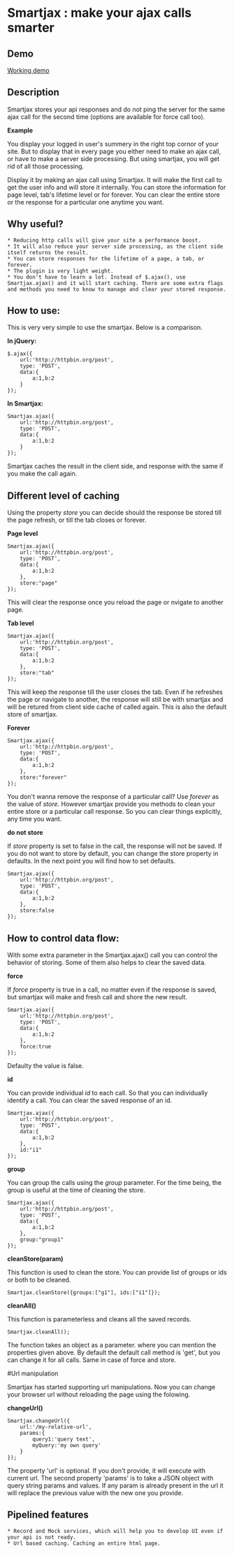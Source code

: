 # Smartjax : make your ajax calls smarter

## Demo
[Working demo](http://www.voidcanvas.com/demo/1339smartjax-demo/)

## Description
Smartjax stores your api responses and do not ping the server for the same ajax call for the second time (options are available for force call too).

**Example**

You display your logged in user's summery in the right top cornor of your site. But to display that in every page you either need to make an ajax call, or have to make a server side processing. But using smartjax, you will get rid of all those processing. 

Display it by making an ajax call using Smartjax. It will make the first call to get the user info and will store it internally. You can store the information for page level, tab's lifetime level or for forever. You can clear the entire store or the response for a particular one anytime you want.

## Why useful?

	* Reducing http calls will give your site a performance boost.
	* It will also reduce your server side processing, as the client side itself returns the result.
	* You can store responses for the lifetime of a page, a tab, or forever.
	* The plugin is very light weight.
	* You don't have to learn a lot. Instead of $.ajax(), use Smartjax.ajax() and it will start caching. There are some extra flags and methods you need to know to manage and clear your stored response.


## How to use:
This is very very simple to use the smartjax. Below is a comparison.

**In jQuery:**

	$.ajax({
		url:'http://httpbin.org/post',
		type: 'POST',
		data:{
			a:1,b:2
		}
	});

**In Smartjax:**

	Smartjax.ajax({
		url:'http://httpbin.org/post',
		type: 'POST',
		data:{
			a:1,b:2
		}
	});

Smartjax caches the result in the client side, and response with the same if you make the call again. 

## Different level of caching

Using the property *store* you can decide should the response be stored till the page refresh, or till the tab closes or forever.

**Page level**

	Smartjax.ajax({
		url:'http://httpbin.org/post',
		type: 'POST',
		data:{
			a:1,b:2
		},
		store:"page"
	});

This will clear the response once you reload the page or nvigate to another page.

**Tab level**

	Smartjax.ajax({
		url:'http://httpbin.org/post',
		type: 'POST',
		data:{
			a:1,b:2
		},
		store:"tab"
	});

This will keep the response till the user closes the tab. Even if he refreshes the page or navigate to another, the response will still be with smartjax and will be retured from client side cache of called again. This is also the default store of smartjax.

**Forever**

	Smartjax.ajax({
		url:'http://httpbin.org/post',
		type: 'POST',
		data:{
			a:1,b:2
		},
		store:"forever"
	});

You don't wanna remove the response of a particular call? Use *forever* as the value of *store*. However smartjax provide you methods to clean your entire store or a particular call response. So you can clear things explicitly, any time you want.

**do not store**

If *store* property is set to false in the call, the response will not be saved. If you do not want to store by default, you can change the store property in defaults. In the next point you will find how to set defaults.

	Smartjax.ajax({
		url:'http://httpbin.org/post',
		type: 'POST',
		data:{
			a:1,b:2
		},
		store:false
	});


## How to control data flow:

With some extra parameter in the Smartjax.ajax() call you can control the behavior of storing. Some of them also helps to clear the saved data.

**force**

If *force* property is true in a call, no matter even if the response is saved, but smartjax will make and fresh call and shore the new result.

	Smartjax.ajax({
		url:'http://httpbin.org/post',
		type: 'POST',
		data:{
			a:1,b:2
		},
		force:true
	});
Defaulty the value is false.

**id**

You can provide individual *id* to each call. So that you can individually identify a call. You can clear the saved response of an id.

	Smartjax.ajax({
		url:'http://httpbin.org/post',
		type: 'POST',
		data:{
			a:1,b:2
		},
		id:"i1"
	});

**group**

You can group the calls using the *group* parameter. For the time being, the group is useful at the time of cleaning the store.

	Smartjax.ajax({
		url:'http://httpbin.org/post',
		type: 'POST',
		data:{
			a:1,b:2
		},
		group:"group1"
	});

**cleanStore(param)**

This function is used to clean the store. You can provide list of groups or ids or both to be cleaned.
	
	Smartjax.cleanStore({groups:["g1"], ids:["i1"]});


**cleanAll()**

This function is parameterless and cleans all the saved records.
	
	Smartjax.cleanAll();

The function takes an object as a parameter. where you can mention the properties given above. By default the default call method is 'get', but you can change it for all calls. Same in case of force and store.


#Url manipulation 

Smartjax has started supporting url manipulations. Now you can change your browser url without reloading the page using the folowing.

**changeUrl()**

	Smartjax.changeUrl({
		url:'/my-relative-url',
		params:{
			query1:'query text',
			myQuery:'my own query'
		}
	});

The property 'url' is optional. If you don't provide, it will execute with current url. The second property 'params' is to take a JSON object with query string params and values. If any param is already present in the url it will replace the previous value with the new one you provide. 


## Pipelined features

	* Record and Mock services, which will help you to develop UI even if your api is not ready.
	* Url based caching. Caching an entire html page.
